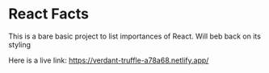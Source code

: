 # React Facts
This is a bare basic project to list importances of React.
Will beb back on its styling

Here is a live link: 
https://verdant-truffle-a78a68.netlify.app/
